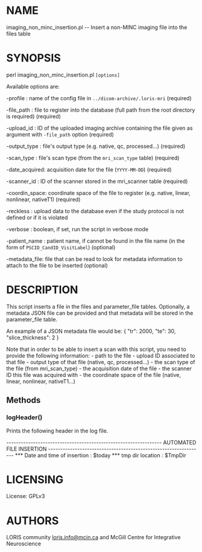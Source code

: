 # NAME

imaging\_non\_minc\_insertion.pl -- Insert a non-MINC imaging file into the files table

# SYNOPSIS

perl imaging\_non\_minc\_insertion.pl `[options]`

Available options are:

\-profile      : name of the config file in `../dicom-archive/.loris-mri` (required)

\-file\_path    : file to register into the database (full path from the root
               directory is required) (required)

\-upload\_id    : ID of the uploaded imaging archive containing the file given as
               argument with `-file_path` option (required)

\-output\_type  : file's output type (e.g. native, qc, processed...) (required)

\-scan\_type    : file's scan type (from the `mri_scan_type` table) (required)

\-date\_acquired: acquisition date for the file (`YYYY-MM-DD`) (required)

\-scanner\_id   : ID of the scanner stored in the mri\_scanner table (required)

\-coordin\_space: coordinate space of the file to register (e.g. native, linear,
                nonlinear, nativeT1) (required)

\-reckless     : upload data to the database even if the study protocol
               is not defined or if it is violated

\-verbose      : boolean, if set, run the script in verbose mode

\-patient\_name : patient name, if cannot be found in the file name (in the form of
                `PSCID_CandID_VisitLabel`) (optional)

\-metadata\_file: file that can be read to look for metadata information to attach
                to the file to be inserted (optional)

# DESCRIPTION

This script inserts a file in the files and parameter\_file tables. Optionally, a
metadata JSON file can be provided and that metadata will be stored in the
parameter\_file table.

An example of a JSON metadata file would be:
{
  "tr": 2000,
  "te": 30,
  "slice\_thickness": 2
}

Note that in order to be able to insert a scan with this script, you need to
provide the following information:
\- path to the file
\- upload ID associated to that file
\- output type of that file (native, qc, processed...)
\- the scan type of the file (from mri\_scan\_type)
\- the acquisition date of the file
\- the scanner ID this file was acquired with
\- the coordinate space of the file (native, linear, nonlinear, nativeT1...)

## Methods

### logHeader()

Prints the following header in the log file.

\----------------------------------------------------------------
            AUTOMATED FILE INSERTION
\----------------------------------------------------------------
\*\*\* Date and time of insertion : $today
\*\*\* tmp dir location           : $TmpDir

# LICENSING

License: GPLv3

# AUTHORS

LORIS community <loris.info@mcin.ca> and McGill Centre for Integrative Neuroscience
